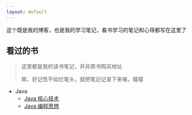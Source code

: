 ```yaml
---
layout: default
---
```


这个既是我的博客，也是我的学习笔记，看书学习的笔记和心得都写在这里了

## 看过的书
> 这里都是我的读书笔记，并非原书购买地址
>
> 嘛，好记性不如烂笔头，就把笔记记录下来咯，嘻嘻

- Java
  - [Java 核心技术](./docs/corejava/menu.md)
  - [Java 编程思想](./docs/404.md)
